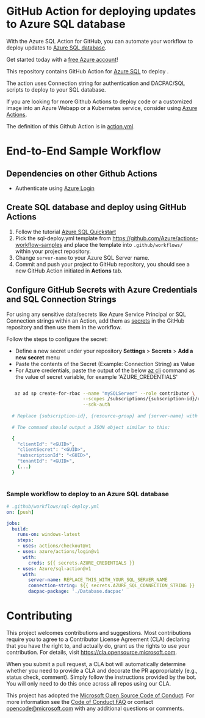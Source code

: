 # GitHub Action for deploying updates to Azure SQL database

With the Azure SQL Action for GitHub, you can automate your workflow to deploy updates to [Azure SQL database](https://azure.microsoft.com/en-in/services/sql-database/).

Get started today with a [free Azure account](https://azure.com/free/open-source)!

This repository contains GitHub Action for [Azure SQL](https://github.com/Azure/sql-action) to deploy . 

The action uses Connection string for authentication and DACPAC/SQL scripts to deploy to your SQL database.

If you are looking for more Github Actions to deploy code or a customized image into an Azure Webapp or a Kubernetes service, consider using [Azure Actions](https://github.com/Azure/actions).

The definition of this Github Action is in [action.yml](https://github.com/Azure/sql-action/blob/master/action.yml).

# End-to-End Sample Workflow

## Dependencies on other Github Actions

* Authenticate using [Azure Login](https://github.com/Azure/login)

## Create SQL database and deploy using GitHub Actions
1. Follow the tutorial [Azure SQL Quickstart](https://docs.microsoft.com/en-in/azure/sql-database/sql-database-single-database-get-started?tabs=azure-portal)
2. Pick the sql-deploy.yml template from https://github.com/Azure/actions-workflow-samples and place the template into `.github/workflows/` within your project repository.
3. Change `server-name` to your Azure SQL Server name.
4. Commit and push your project to GitHub repository, you should see a new GitHub Action initiated in **Actions** tab.

## Configure GitHub Secrets with Azure Credentials and SQL Connection Strings
For using any sensitive data/secrets like Azure Service Principal or SQL Connection strings within an Action, add them as [secrets](https://help.github.com/en/github/automating-your-workflow-with-github-actions/virtual-environments-for-github-actions#creating-and-using-secrets-encrypted-variables) in the GitHub repository and then use them in the workflow.

Follow the steps to configure the secret:
  * Define a new secret under your repository **Settings** > **Secrets** > **Add a new secret** menu
  * Paste the contents of the Secret (Example: Connection String) as Value
  * For Azure credentials, paste the output of the below [az cli](https://docs.microsoft.com/en-us/cli/azure/?view=azure-cli-latest) command as the value of secret variable, for example 'AZURE_CREDENTIALS'
```bash  

   az ad sp create-for-rbac --name "mySQLServer" --role contributor \
                            --scopes /subscriptions/{subscription-id}/resourceGroups/{resource-group} \
                            --sdk-auth
                            
  # Replace {subscription-id}, {resource-group} and {server-name} with the subscription, resource group and name of the Azure SQL server
  
  # The command should output a JSON object similar to this:

  {
    "clientId": "<GUID>",
    "clientSecret": "<GUID>",
    "subscriptionId": "<GUID>",
    "tenantId": "<GUID>",
    (...)
  }
  
```
 
### Sample workflow to deploy to an Azure SQL database

```yaml
# .github/workflows/sql-deploy.yml
on: [push]

jobs:
  build:
    runs-on: windows-latest
    steps:
    - uses: actions/checkout@v1
    - uses: azure/actions/login@v1
      with:
        creds: ${{ secrets.AZURE_CREDENTIALS }}
    - uses: Azure/sql-action@v1
      with:
        server-name: REPLACE_THIS_WITH_YOUR_SQL_SERVER_NAME
        connection-string: ${{ secrets.AZURE_SQL_CONNECTION_STRING }}
        dacpac-package: './Database.dacpac'
 ```


# Contributing

This project welcomes contributions and suggestions.  Most contributions require you to agree to a
Contributor License Agreement (CLA) declaring that you have the right to, and actually do, grant us
the rights to use your contribution. For details, visit https://cla.opensource.microsoft.com.

When you submit a pull request, a CLA bot will automatically determine whether you need to provide
a CLA and decorate the PR appropriately (e.g., status check, comment). Simply follow the instructions
provided by the bot. You will only need to do this once across all repos using our CLA.

This project has adopted the [Microsoft Open Source Code of Conduct](https://opensource.microsoft.com/codeofconduct/).
For more information see the [Code of Conduct FAQ](https://opensource.microsoft.com/codeofconduct/faq/) or
contact [opencode@microsoft.com](mailto:opencode@microsoft.com) with any additional questions or comments.
